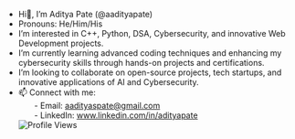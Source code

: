 - Hi👋, I’m Aditya Pate (@aadityapate)<br>
- Pronouns: He/Him/His<br>
- I’m interested in C++, Python, DSA, Cybersecurity, and innovative Web Development projects.<br>
- I’m currently learning advanced coding techniques and enhancing my cybersecurity skills through hands-on projects and certifications.<br>
- I’m looking to collaborate on open-source projects, tech startups, and innovative applications of AI and Cybersecurity.<br>
- 📫 Connect with me:<br>
&nbsp;&nbsp;&nbsp;&nbsp;&nbsp;&nbsp; - Email: aadityaspate@gmail.com<br>
&nbsp;&nbsp;&nbsp;&nbsp;&nbsp;&nbsp; - LinkedIn: www.linkedin.com/in/adityapate<br>
![Profile Views](https://komarev.com/ghpvc/?username=aadityapate&color=blue)
